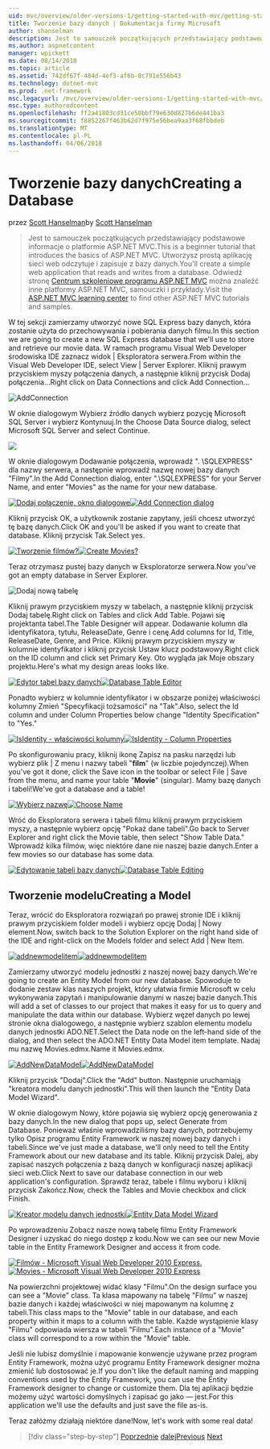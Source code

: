 ```yaml
---
uid: mvc/overview/older-versions-1/getting-started-with-mvc/getting-started-with-mvc-part4
title: Tworzenie bazy danych | Dokumentacja firmy Microsoft
author: shanselman
description: Jest to samouczek początkujących przedstawiający podstawowe informacje o platformie ASP.NET MVC. Utwórz prostą aplikację sieci web odczytuje i zapisuje z bazy danych.
ms.author: aspnetcontent
manager: wpickett
ms.date: 08/14/2010
ms.topic: article
ms.assetid: 742df67f-484d-4ef3-af6b-8c791e556b43
ms.technology: dotnet-mvc
ms.prod: .net-framework
msc.legacyurl: /mvc/overview/older-versions-1/getting-started-with-mvc/getting-started-with-mvc-part4
msc.type: authoredcontent
ms.openlocfilehash: ff2a41803cd31ce50bbf79e630d827b6de441ba3
ms.sourcegitcommit: f8852267f463b62d7f975e56bea9aa3f68fbbdeb
ms.translationtype: MT
ms.contentlocale: pl-PL
ms.lasthandoff: 04/06/2018
---
```

<a name="creating-a-database"></a><span data-ttu-id="2307a-104">Tworzenie bazy danych</span><span class="sxs-lookup"><span data-stu-id="2307a-104">Creating a Database</span></span>
====================
<span data-ttu-id="2307a-105">przez [Scott Hanselman](https://github.com/shanselman)</span><span class="sxs-lookup"><span data-stu-id="2307a-105">by [Scott Hanselman](https://github.com/shanselman)</span></span>

> <span data-ttu-id="2307a-106">Jest to samouczek początkujących przedstawiający podstawowe informacje o platformie ASP.NET MVC.</span><span class="sxs-lookup"><span data-stu-id="2307a-106">This is a beginner tutorial that introduces the basics of ASP.NET MVC.</span></span> <span data-ttu-id="2307a-107">Utworzysz prostą aplikację sieci web odczytuje i zapisuje z bazy danych.</span><span class="sxs-lookup"><span data-stu-id="2307a-107">You'll create a simple web application that reads and writes from a database.</span></span> <span data-ttu-id="2307a-108">Odwiedź stronę [Centrum szkoleniowe programu ASP.NET MVC](../../../index.md) można znaleźć inne platformy ASP.NET MVC, samouczki i przykłady.</span><span class="sxs-lookup"><span data-stu-id="2307a-108">Visit the [ASP.NET MVC learning center](../../../index.md) to find other ASP.NET MVC tutorials and samples.</span></span>


<span data-ttu-id="2307a-109">W tej sekcji zamierzamy utworzyć nowe SQL Express bazy danych, która zostanie użyta do przechowywania i pobierania danych filmu.</span><span class="sxs-lookup"><span data-stu-id="2307a-109">In this section we are going to create a new SQL Express database that we'll use to store and retrieve our movie data.</span></span> <span data-ttu-id="2307a-110">W ramach programu Visual Web Developer środowiska IDE zaznacz widok | Eksploratora serwera.</span><span class="sxs-lookup"><span data-stu-id="2307a-110">From within the Visual Web Developer IDE, select View | Server Explorer.</span></span> <span data-ttu-id="2307a-111">Kliknij prawym przyciskiem myszy połączenia danych, a następnie kliknij przycisk Dodaj połączenia...</span><span class="sxs-lookup"><span data-stu-id="2307a-111">Right click on Data Connections and click Add Connection...</span></span>

![AddConnection](getting-started-with-mvc-part4/_static/image1.png)

<span data-ttu-id="2307a-113">W oknie dialogowym Wybierz źródło danych wybierz pozycję Microsoft SQL Server i wybierz Kontynuuj.</span><span class="sxs-lookup"><span data-stu-id="2307a-113">In the Choose Data Source dialog, select Microsoft SQL Server and select Continue.</span></span>

![](getting-started-with-mvc-part4/_static/image2.png)

<span data-ttu-id="2307a-114">W oknie dialogowym Dodawanie połączenia, wprowadź ". \SQLEXPRESS" dla nazwy serwera, a następnie wprowadź nazwę nowej bazy danych "Filmy".</span><span class="sxs-lookup"><span data-stu-id="2307a-114">In the Add Connection dialog, enter ".\SQLEXPRESS" for your Server Name, and enter "Movies" as the name for your new database.</span></span>

<span data-ttu-id="2307a-115">[![Dodaj połączenie, okno dialogowe](getting-started-with-mvc-part4/_static/image4.png)](getting-started-with-mvc-part4/_static/image3.png)</span><span class="sxs-lookup"><span data-stu-id="2307a-115">[![Add Connection dialog](getting-started-with-mvc-part4/_static/image4.png)](getting-started-with-mvc-part4/_static/image3.png)</span></span>

<span data-ttu-id="2307a-116">Kliknij przycisk OK, a użytkownik zostanie zapytany, jeśli chcesz utworzyć tę bazę danych.</span><span class="sxs-lookup"><span data-stu-id="2307a-116">Click OK and you'll be asked if you want to create that database.</span></span> <span data-ttu-id="2307a-117">Kliknij przycisk Tak.</span><span class="sxs-lookup"><span data-stu-id="2307a-117">Select yes.</span></span>

<span data-ttu-id="2307a-118">[![Tworzenie filmów?](getting-started-with-mvc-part4/_static/image6.png)](getting-started-with-mvc-part4/_static/image5.png)</span><span class="sxs-lookup"><span data-stu-id="2307a-118">[![Create Movies?](getting-started-with-mvc-part4/_static/image6.png)](getting-started-with-mvc-part4/_static/image5.png)</span></span>

<span data-ttu-id="2307a-119">Teraz otrzymasz pustej bazy danych w Eksploratorze serwera.</span><span class="sxs-lookup"><span data-stu-id="2307a-119">Now you've got an empty database in Server Explorer.</span></span>

![Dodaj nową tabelę](getting-started-with-mvc-part4/_static/image7.png)

<span data-ttu-id="2307a-121">Kliknij prawym przyciskiem myszy w tabelach, a następnie kliknij przycisk Dodaj tabelę.</span><span class="sxs-lookup"><span data-stu-id="2307a-121">Right click on Tables and click Add Table.</span></span> <span data-ttu-id="2307a-122">Pojawi się projektanta tabel.</span><span class="sxs-lookup"><span data-stu-id="2307a-122">The Table Designer will appear.</span></span> <span data-ttu-id="2307a-123">Dodawanie kolumn dla identyfikatora, tytułu, ReleaseDate, Genre i cenę.</span><span class="sxs-lookup"><span data-stu-id="2307a-123">Add columns for Id, Title, ReleaseDate, Genre, and Price.</span></span> <span data-ttu-id="2307a-124">Kliknij prawym przyciskiem myszy w kolumnie identyfikator i kliknij przycisk Ustaw klucz podstawowy.</span><span class="sxs-lookup"><span data-stu-id="2307a-124">Right click on the ID column and click set Primary Key.</span></span> <span data-ttu-id="2307a-125">Oto wygląda jak Moje obszary projektu.</span><span class="sxs-lookup"><span data-stu-id="2307a-125">Here's what my design areas looks like.</span></span>

<span data-ttu-id="2307a-126">[![Edytor tabel bazy danych](getting-started-with-mvc-part4/_static/image9.png)](getting-started-with-mvc-part4/_static/image8.png)</span><span class="sxs-lookup"><span data-stu-id="2307a-126">[![Database Table Editor](getting-started-with-mvc-part4/_static/image9.png)](getting-started-with-mvc-part4/_static/image8.png)</span></span>

<span data-ttu-id="2307a-127">Ponadto wybierz w kolumnie identyfikator i w obszarze poniżej właściwości kolumny Zmień "Specyfikacji tożsamości" na "Tak".</span><span class="sxs-lookup"><span data-stu-id="2307a-127">Also, select the Id column and under Column Properties below change "Identity Specification" to "Yes."</span></span>

<span data-ttu-id="2307a-128">[![IsIdentity - właściwości kolumny](getting-started-with-mvc-part4/_static/image11.png)](getting-started-with-mvc-part4/_static/image10.png)</span><span class="sxs-lookup"><span data-stu-id="2307a-128">[![IsIdentity - Column Properties](getting-started-with-mvc-part4/_static/image11.png)](getting-started-with-mvc-part4/_static/image10.png)</span></span>

<span data-ttu-id="2307a-129">Po skonfigurowaniu pracy, kliknij ikonę Zapisz na pasku narzędzi lub wybierz plik | Z menu i nazwy tabeli "**film**" (w liczbie pojedynczej).</span><span class="sxs-lookup"><span data-stu-id="2307a-129">When you've got it done, click the Save icon in the toolbar or select File | Save from the menu, and name your table "**Movie**" (singular).</span></span> <span data-ttu-id="2307a-130">Mamy bazę danych i tabeli!</span><span class="sxs-lookup"><span data-stu-id="2307a-130">We've got a database and a table!</span></span>

<span data-ttu-id="2307a-131">[![Wybierz nazwę](getting-started-with-mvc-part4/_static/image13.png)](getting-started-with-mvc-part4/_static/image12.png)</span><span class="sxs-lookup"><span data-stu-id="2307a-131">[![Choose Name](getting-started-with-mvc-part4/_static/image13.png)](getting-started-with-mvc-part4/_static/image12.png)</span></span>

<span data-ttu-id="2307a-132">Wróć do Eksploratora serwera i tabeli filmu kliknij prawym przyciskiem myszy, a następnie wybierz opcję "Pokaż dane tabeli".</span><span class="sxs-lookup"><span data-stu-id="2307a-132">Go back to Server Explorer and right click the Movie table, then select "Show Table Data."</span></span> <span data-ttu-id="2307a-133">Wprowadź kilka filmów, więc niektóre dane nie naszej bazie danych.</span><span class="sxs-lookup"><span data-stu-id="2307a-133">Enter a few movies so our database has some data.</span></span>

<span data-ttu-id="2307a-134">[![Edytowanie tabeli bazy danych](getting-started-with-mvc-part4/_static/image15.png)](getting-started-with-mvc-part4/_static/image14.png)</span><span class="sxs-lookup"><span data-stu-id="2307a-134">[![Database Table Editing](getting-started-with-mvc-part4/_static/image15.png)](getting-started-with-mvc-part4/_static/image14.png)</span></span>

## <a name="creating-a-model"></a><span data-ttu-id="2307a-135">Tworzenie modelu</span><span class="sxs-lookup"><span data-stu-id="2307a-135">Creating a Model</span></span>

<span data-ttu-id="2307a-136">Teraz, wrócić do Eksploratora rozwiązań po prawej stronie IDE i kliknij prawym przyciskiem folder modeli i wybierz opcję Dodaj | Nowy element.</span><span class="sxs-lookup"><span data-stu-id="2307a-136">Now, switch back to the Solution Explorer on the right hand side of the IDE and right-click on the Models folder and select Add | New Item.</span></span>

<span data-ttu-id="2307a-137">[![addnewmodelitem](getting-started-with-mvc-part4/_static/image17.png)](getting-started-with-mvc-part4/_static/image16.png)</span><span class="sxs-lookup"><span data-stu-id="2307a-137">[![addnewmodelitem](getting-started-with-mvc-part4/_static/image17.png)](getting-started-with-mvc-part4/_static/image16.png)</span></span>

<span data-ttu-id="2307a-138">Zamierzamy utworzyć modelu jednostki z naszej nowej bazy danych.</span><span class="sxs-lookup"><span data-stu-id="2307a-138">We're going to create an Entity Model from our new database.</span></span> <span data-ttu-id="2307a-139">Spowoduje to dodanie zestaw klas naszych projekt, który ułatwia firmie Microsoft w celu wykonywania zapytań i manipulowanie danymi w naszej bazie danych.</span><span class="sxs-lookup"><span data-stu-id="2307a-139">This will add a set of classes to our project that makes it easy for us to query and manipulate the data within our database.</span></span> <span data-ttu-id="2307a-140">Wybierz węzeł danych po lewej stronie okna dialogowego, a następnie wybierz szablon elementu modelu danych jednostki ADO.NET.</span><span class="sxs-lookup"><span data-stu-id="2307a-140">Select the Data node on the left-hand side of the dialog, and then select the ADO.NET Entity Data Model item template.</span></span> <span data-ttu-id="2307a-141">Nadaj mu nazwę Movies.edmx.</span><span class="sxs-lookup"><span data-stu-id="2307a-141">Name it Movies.edmx.</span></span>

<span data-ttu-id="2307a-142">[![AddNewDataModel](getting-started-with-mvc-part4/_static/image19.png)](getting-started-with-mvc-part4/_static/image18.png)</span><span class="sxs-lookup"><span data-stu-id="2307a-142">[![AddNewDataModel](getting-started-with-mvc-part4/_static/image19.png)](getting-started-with-mvc-part4/_static/image18.png)</span></span>

<span data-ttu-id="2307a-143">Kliknij przycisk "Dodaj".</span><span class="sxs-lookup"><span data-stu-id="2307a-143">Click the "Add" button.</span></span> <span data-ttu-id="2307a-144">Następnie uruchamiają "kreatora modelu danych jednostki".</span><span class="sxs-lookup"><span data-stu-id="2307a-144">This will then launch the "Entity Data Model Wizard".</span></span>

<span data-ttu-id="2307a-145">W oknie dialogowym Nowy, które pojawia się wybierz opcję generowania z bazy danych.</span><span class="sxs-lookup"><span data-stu-id="2307a-145">In the new dialog that pops up, select Generate from Database.</span></span> <span data-ttu-id="2307a-146">Ponieważ właśnie wprowadziliśmy bazy danych, potrzebujemy tylko Opisz programu Entity Framework w naszej nowej bazy danych i tabeli.</span><span class="sxs-lookup"><span data-stu-id="2307a-146">Since we've just made a database, we'll only need to tell the Entity Framework about our new database and its table.</span></span> <span data-ttu-id="2307a-147">Kliknij przycisk Dalej, aby zapisać naszych połączenia z bazą danych w konfiguracji naszej aplikacji sieci web.</span><span class="sxs-lookup"><span data-stu-id="2307a-147">Click Next to save our database connection in our web application's configuration.</span></span> <span data-ttu-id="2307a-148">Sprawdź teraz, tabele i filmu wyboru i kliknij przycisk Zakończ.</span><span class="sxs-lookup"><span data-stu-id="2307a-148">Now, check the Tables and Movie checkbox and click Finish.</span></span>

<span data-ttu-id="2307a-149">[![Kreator modelu danych jednostki](getting-started-with-mvc-part4/_static/image21.png)](getting-started-with-mvc-part4/_static/image20.png)</span><span class="sxs-lookup"><span data-stu-id="2307a-149">[![Entity Data Model Wizard](getting-started-with-mvc-part4/_static/image21.png)](getting-started-with-mvc-part4/_static/image20.png)</span></span>

<span data-ttu-id="2307a-150">Po wprowadzeniu Zobacz nasze nową tabelę filmu Entity Framework Designer i uzyskać do niego dostęp z kodu.</span><span class="sxs-lookup"><span data-stu-id="2307a-150">Now we can see our new Movie table in the Entity Framework Designer and access it from code.</span></span>

<span data-ttu-id="2307a-151">[![Filmów - Microsoft Visual Web Developer 2010 Express.](getting-started-with-mvc-part4/_static/image23.png)](getting-started-with-mvc-part4/_static/image22.png)</span><span class="sxs-lookup"><span data-stu-id="2307a-151">[![Movies - Microsoft Visual Web Developer 2010 Express](getting-started-with-mvc-part4/_static/image23.png)](getting-started-with-mvc-part4/_static/image22.png)</span></span>

<span data-ttu-id="2307a-152">Na powierzchni projektowej widać klasy "Filmu".</span><span class="sxs-lookup"><span data-stu-id="2307a-152">On the design surface you can see a "Movie" class.</span></span> <span data-ttu-id="2307a-153">Ta klasa mapowany na tabelę "Filmu" w naszej bazie danych i każdej właściwości w niej mapowanym na kolumnę z tabeli.</span><span class="sxs-lookup"><span data-stu-id="2307a-153">This class maps to the "Movie" table in our database, and each property within it maps to a column with the table.</span></span> <span data-ttu-id="2307a-154">Każde wystąpienie klasy "Filmu" odpowiada wiersza w tabeli "Filmu".</span><span class="sxs-lookup"><span data-stu-id="2307a-154">Each instance of a "Movie" class will correspond to a row within the "Movie" table.</span></span>

<span data-ttu-id="2307a-155">Jeśli nie lubisz domyślnie i mapowanie konwencje używane przez program Entity Framework, można użyć programu Entity Framework designer można zmienić lub dostosować je.</span><span class="sxs-lookup"><span data-stu-id="2307a-155">If you don't like the default naming and mapping conventions used by the Entity Framework, you can use the Entity Framework designer to change or customize them.</span></span> <span data-ttu-id="2307a-156">Dla tej aplikacji będzie możemy użyć wartości domyślnych i zapisać go jako — jest.</span><span class="sxs-lookup"><span data-stu-id="2307a-156">For this application we'll use the defaults and just save the file as-is.</span></span>

<span data-ttu-id="2307a-157">Teraz załóżmy działają niektóre dane!</span><span class="sxs-lookup"><span data-stu-id="2307a-157">Now, let's work with some real data!</span></span>

> [!div class="step-by-step"]
> <span data-ttu-id="2307a-158">[Poprzednie](getting-started-with-mvc-part3.md)
> [dalej](getting-started-with-mvc-part5.md)</span><span class="sxs-lookup"><span data-stu-id="2307a-158">[Previous](getting-started-with-mvc-part3.md)
[Next](getting-started-with-mvc-part5.md)</span></span>
